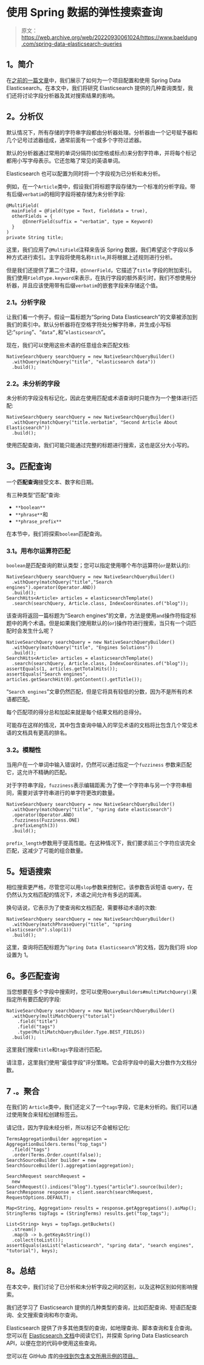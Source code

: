 # 使用 Spring 数据的弹性搜索查询

> 原文：<https://web.archive.org/web/20220930061024/https://www.baeldung.com/spring-data-elasticsearch-queries>

## **1。简介**

在[之前的一篇文章](/web/20220625165452/https://www.baeldung.com/spring-data-elasticsearch-tutorial)中，我们展示了如何为一个项目配置和使用 Spring Data Elasticsearch。在本文中，我们将研究 Elasticsearch 提供的几种查询类型，我们还将讨论字段分析器及其对搜索结果的影响。

## **2。分析仪**

默认情况下，所有存储的字符串字段都由分析器处理。分析器由一个记号赋予器和几个记号过滤器组成，通常前面有一个或多个字符过滤器。

默认的分析器通过常用的单词分隔符(如空格或标点)来分割字符串，并将每个标记都用小写字母表示。它还忽略了常见的英语单词。

Elasticsearch 也可以配置为同时将一个字段视为已分析和未分析。

例如，在一个`Article`类中，假设我们将标题字段存储为一个标准的分析字段。带有后缀`verbatim`的相同字段将被存储为未分析字段:

```
@MultiField(
  mainField = @Field(type = Text, fielddata = true),
  otherFields = {
      @InnerField(suffix = "verbatim", type = Keyword)
  }
)
private String title;
```

这里，我们应用了`@MultiField`注释来告诉 Spring 数据，我们希望这个字段以多种方式进行索引。主字段将使用名称`title`,并将根据上述规则进行分析。

但是我们还提供了第二个注释，`@InnerField`，它描述了`title` 字段的附加索引。我们使用`FieldType.keyword`来表示，在执行字段的额外索引时，我们不想使用分析器，并且应该使用带有后缀`verbatim`的嵌套字段来存储这个值。

### **2.1。分析字段**

让我们看一个例子。假设一篇标题为“Spring Data Elasticsearch”的文章被添加到我们的索引中。默认分析器将在空格字符处分解字符串，并生成小写标记:“`spring`”、“`data”,`和“`elasticsearch`”。

现在，我们可以使用这些术语的任意组合来匹配文档:

```
NativeSearchQuery searchQuery = new NativeSearchQueryBuilder()
  .withQuery(matchQuery("title", "elasticsearch data"))
  .build();
```

### **2.2。未分析的字段**

未分析的字段没有标记化，因此在使用匹配或术语查询时只能作为一个整体进行匹配:

```
NativeSearchQuery searchQuery = new NativeSearchQueryBuilder()
  .withQuery(matchQuery("title.verbatim", "Second Article About Elasticsearch"))
  .build();
```

使用匹配查询，我们可能只能通过完整的标题进行搜索，这也是区分大小写的。

## **3。匹配查询**

一个**匹配查询**接受文本、数字和日期。

有三种类型“匹配”查询:

*   `**boolean**`
*   `**phrase**`和
*   `**phrase_prefix**`

在本节中，我们将探索`boolean`匹配查询。

### **3.1。用布尔运算符匹配**

`boolean`是匹配查询的默认类型；您可以指定使用哪个布尔运算符(`or`是默认的):

```
NativeSearchQuery searchQuery = new NativeSearchQueryBuilder()
  .withQuery(matchQuery("title","Search engines").operator(Operator.AND))
  .build();
SearchHits<Article> articles = elasticsearchTemplate()
  .search(searchQuery, Article.class, IndexCoordinates.of("blog"));
```

该查询将返回一篇标题为“Search engines”的文章，方法是使用`and`操作符指定标题中的两个术语。但是如果我们使用默认的(`or`)操作符进行搜索，当只有一个词匹配时会发生什么呢？

```
NativeSearchQuery searchQuery = new NativeSearchQueryBuilder()
  .withQuery(matchQuery("title", "Engines Solutions"))
  .build();
SearchHits<Article> articles = elasticsearchTemplate()
  .search(searchQuery, Article.class, IndexCoordinates.of("blog"));
assertEquals(1, articles.getTotalHits());
assertEquals("Search engines", articles.getSearchHit(0).getContent().getTitle());
```

“`Search engines`”文章仍然匹配，但是它将具有较低的分数，因为不是所有的术语都匹配。

每个匹配项的得分总和加起来就是每个结果文档的总得分。

可能存在这样的情况，其中包含查询中输入的罕见术语的文档将比包含几个常见术语的文档具有更高的排名。

### **3.2。模糊性**

当用户在一个单词中输入错误时，仍然可以通过指定一个`fuzziness` 参数来匹配它，这允许不精确的匹配。

对于字符串字段，`fuzziness`表示编辑距离:为了使一个字符串与另一个字符串相同，需要对该字符串进行的单字符更改的数量。

```
NativeSearchQuery searchQuery = new NativeSearchQueryBuilder()
  .withQuery(matchQuery("title", "spring date elasticsearch")
  .operator(Operator.AND)
  .fuzziness(Fuzziness.ONE)
  .prefixLength(3))
  .build();
```

`prefix_length`参数用于提高性能。在这种情况下，我们要求前三个字符应该完全匹配，这减少了可能的组合数量。

## **5。短语搜索**

相位搜索更严格，尽管您可以用`slop`参数来控制它。该参数告诉短语 query，在仍然认为文档匹配的情况下，术语之间允许有多远的距离。

换句话说，它表示为了使查询和文档匹配，需要移动术语的次数:

```
NativeSearchQuery searchQuery = new NativeSearchQueryBuilder()
  .withQuery(matchPhraseQuery("title", "spring elasticsearch").slop(1))
  .build();
```

这里，查询将匹配标题为“`Spring Data Elasticsearch`”的文档，因为我们将 slop 设置为 1。

## **6。多匹配查询**

当您想要在多个字段中搜索时，您可以使用`QueryBuilders#multiMatchQuery()`来指定所有要匹配的字段:

```
NativeSearchQuery searchQuery = new NativeSearchQueryBuilder()
  .withQuery(multiMatchQuery("tutorial")
    .field("title")
    .field("tags")
    .type(MultiMatchQueryBuilder.Type.BEST_FIELDS))
  .build();
```

这里我们搜索`title`和`tags`字段进行匹配。

请注意，这里我们使用“最佳字段”评分策略。它会将字段中的最大分数作为文档分数。

## 7 .**。聚合**

在我们的 `Article`类中，我们还定义了一个`tags`字段，它是未分析的。我们可以通过使用聚合来轻松创建标签云。

请记住，因为字段未经分析，所以标记不会被标记化:

```
TermsAggregationBuilder aggregation = AggregationBuilders.terms("top_tags")
  .field("tags")
  .order(Terms.Order.count(false));
SearchSourceBuilder builder = new SearchSourceBuilder().aggregation(aggregation);

SearchRequest searchRequest = 
  new SearchRequest().indices("blog").types("article").source(builder);
SearchResponse response = client.search(searchRequest, RequestOptions.DEFAULT);

Map<String, Aggregation> results = response.getAggregations().asMap();
StringTerms topTags = (StringTerms) results.get("top_tags");

List<String> keys = topTags.getBuckets()
  .stream()
  .map(b -> b.getKeyAsString())
  .collect(toList());
assertEquals(asList("elasticsearch", "spring data", "search engines", "tutorial"), keys);
```

## **8。总结**

在本文中，我们讨论了已分析和未分析字段之间的区别，以及这种区别如何影响搜索。

我们还学习了 Elasticsearch 提供的几种类型的查询，比如匹配查询、短语匹配查询、全文搜索查询和布尔查询。

Elasticsearch 提供了许多其他类型的查询，如地理查询、脚本查询和复合查询。您可以在 [Elasticsearch 文档](https://web.archive.org/web/20220625165452/https://www.elastic.co/guide/en/elasticsearch/reference/current/query-dsl.html)中阅读它们，并探索 Spring Data Elasticsearch API，以便在您的代码中使用这些查询。

您可以在 GitHub 库的[中找到包含本文所用示例的项目。](https://web.archive.org/web/20220625165452/https://github.com/eugenp/tutorials/tree/master/persistence-modules/spring-data-elasticsearch)